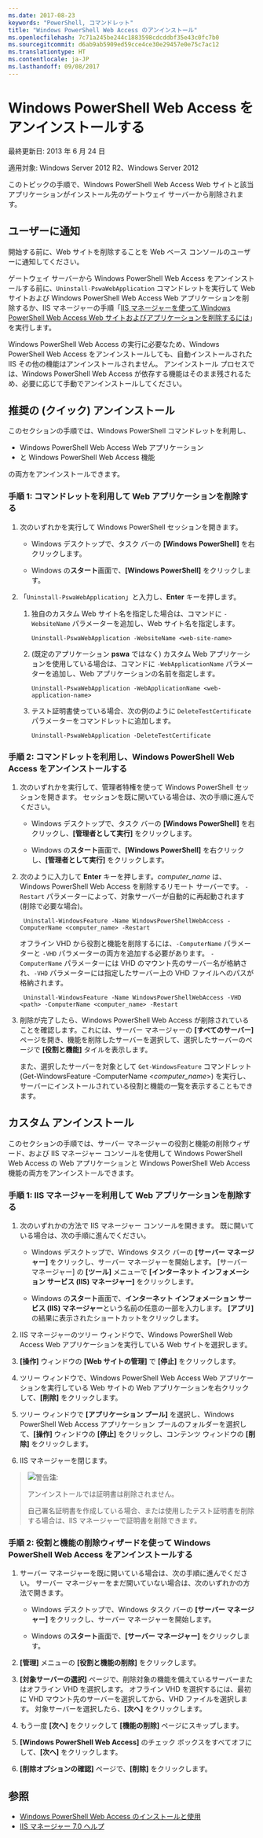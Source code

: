 ```yaml
---
ms.date: 2017-08-23
keywords: "PowerShell, コマンドレット"
title: "Windows PowerShell Web Access のアンインストール"
ms.openlocfilehash: 7c71a245be244c1883598cdcddbf35e43c0fc7b0
ms.sourcegitcommit: d6ab9ab5909ed59cce4ce30e29457e0e75c7ac12
ms.translationtype: HT
ms.contentlocale: ja-JP
ms.lasthandoff: 09/08/2017
---
```

# <a name="uninstall-windows-powershell-web-access"></a>Windows PowerShell Web Access をアンインストールする

最終更新日: 2013 年 6 月 24 日

適用対象: Windows Server 2012 R2、Windows Server 2012

このトピックの手順で、Windows PowerShell Web Access Web サイトと該当アプリケーションがインストール先のゲートウェイ サーバーから削除されます。

## <a name="notify-users"></a>ユーザーに通知

開始する前に、Web サイトを削除することを Web ベース コンソールのユーザーに通知してください。


ゲートウェイ サーバーから Windows PowerShell Web Access をアンインストールする前に、`Uninstall-PswaWebApplication` コマンドレットを実行して Web サイトおよび Windows PowerShell Web Access Web アプリケーションを削除するか、IIS マネージャーの手順「[IIS マネージャーを使って Windows PowerShell Web Access Web サイトおよびアプリケーションを削除するには]()」を実行します。

Windows PowerShell Web Access の実行に必要なため、Windows PowerShell Web Access をアンインストールしても、自動インストールされた IIS その他の機能はアンインストールされません。 アンインストール プロセスでは、Windows PowerShell Web Access が依存する機能はそのまま残されるため、必要に応じて手動でアンインストールしてください。

## <a name="recommended-quick-uninstallation"></a>推奨の (クイック) アンインストール

このセクションの手順では、Windows PowerShell コマンドレットを利用し、

- Windows PowerShell Web Access Web アプリケーション
- と Windows PowerShell Web Access 機能
 
の両方をアンインストールできます。

### <a name="step-1-delete-the-web-application-using-cmdlets"></a>手順 1: コマンドレットを利用して Web アプリケーションを削除する

1. 次のいずれかを実行して Windows PowerShell セッションを開きます。

    -   Windows デスクトップで、タスク バーの **[Windows PowerShell]** を右クリックします。

    -   Windows の**スタート**画面で、**[Windows PowerShell]** をクリックします。

2. 「`Uninstall-PswaWebApplication`」と入力し、**Enter** キーを押します。
   1. 独自のカスタム Web サイト名を指定した場合は、コマンドに `-WebsiteName` パラメーターを追加し、Web サイト名を指定します。

        `Uninstall-PswaWebApplication -WebsiteName <web-site-name>`
   1. (既定のアプリケーション **pswa** ではなく) カスタム Web アプリケーションを使用している場合は、コマンドに `-WebApplicationName` パラメーターを追加し、Web アプリケーションの名前を指定します。

        `Uninstall-PswaWebApplication -WebApplicationName <web-application-name>`
   1. テスト証明書使っている場合、次の例のように `DeleteTestCertificate` パラメーターをコマンドレットに追加します。

        `Uninstall-PswaWebApplication -DeleteTestCertificate`

### <a name="step-2-uninstall-windows-powershell-web-access-using-cmdlets"></a>手順 2: コマンドレットを利用し、Windows PowerShell Web Access をアンインストールする

1. 次のいずれかを実行して、管理者特権を使って Windows PowerShell セッションを開きます。 セッションを既に開いている場合は、次の手順に進んでください。

    -   Windows デスクトップで、タスク バーの **[Windows PowerShell]** を右クリックし、**[管理者として実行]** をクリックします。

    -   Windows の**スタート**画面で、**[Windows PowerShell]** を右クリックし、**[管理者として実行]** をクリックします。

1. 次のように入力して **Enter** キーを押します。*computer_name* は、Windows PowerShell Web Access を削除するリモート サーバーです。 `-Restart` パラメーターによって、対象サーバーが自動的に再起動されます (削除で必要な場合)。

        Uninstall-WindowsFeature -Name WindowsPowerShellWebAccess -ComputerName <computer_name> -Restart

    オフライン VHD から役割と機能を削除するには、`-ComputerName` パラメーターと `-VHD` パラメーターの両方を追加する必要があります。 `-ComputerName` パラメーターには VHD のマウント先のサーバー名が格納され、`-VHD` パラメーターには指定したサーバー上の VHD ファイルへのパスが格納されます。

        Uninstall-WindowsFeature -Name WindowsPowerShellWebAccess -VHD <path> -ComputerName <computer_name> -Restart

1. 削除が完了したら、Windows PowerShell Web Access が削除されていることを確認します。これには、サーバー マネージャーの **[すべてのサーバー]** ページを開き、機能を削除したサーバーを選択して、選択したサーバーのページで **[役割と機能]** タイルを表示します。

    また、選択したサーバーを対象として `Get-WindowsFeature` コマンドレット (Get-WindowsFeature -ComputerName &lt;*computer_name*&gt;) を実行し、サーバーにインストールされている役割と機能の一覧を表示することもできます。

## <a name="custom-uninstallation"></a>カスタム アンインストール

このセクションの手順では、サーバー マネージャーの役割と機能の削除ウィザード、および IIS マネージャー コンソールを使用して Windows PowerShell Web Access の Web アプリケーションと Windows PowerShell Web Access 機能の両方をアンインストールできます。

### <a name="step-1-delete-the-web-application-using-iis-manager"></a>手順 1: IIS マネージャーを利用して Web アプリケーションを削除する


1. 次のいずれかの方法で IIS マネージャー コンソールを開きます。 既に開いている場合は、次の手順に進んでください。

    -   Windows デスクトップで、Windows タスク バーの **[サーバー マネージャー]** をクリックし、サーバー マネージャーを開始します。 [サーバー マネージャー] の **[ツール]** メニューで **[インターネット インフォメーション サービス (IIS) マネージャー]** をクリックします。

    -   Windows の**スタート**画面で、**インターネット インフォメーション サービス (IIS) マネージャー**という名前の任意の一部を入力します。 **[アプリ]** の結果に表示されたショートカットをクリックします。

1. IIS マネージャーのツリー ウィンドウで、Windows PowerShell Web Access Web アプリケーションを実行している Web サイトを選択します。

1. **[操作]** ウィンドウの **[Web サイトの管理]** で **[停止]** をクリックします。

1. ツリー ウィンドウで、Windows PowerShell Web Access Web アプリケーションを実行している Web サイトの Web アプリケーションを右クリックして、**[削除]** をクリックします。

1. ツリー ウィンドウで **[アプリケーション プール]** を選択し、Windows PowerShell Web Access アプリケーション プールのフォルダーを選択して、**[操作]** ウィンドウの **[停止]** をクリックし、コンテンツ ウィンドウの **[削除]** をクリックします。

1. IIS マネージャーを閉じます。

> ![警告](images/SecurityNote.jpeg)**注**:
>
> アンインストールでは証明書は削除されません。 
>
> 自己署名証明書を作成している場合、または使用したテスト証明書を削除する場合は、IIS マネージャーで証明書を削除できます。 

### <a name="step-2-uninstall-windows-powershell-web-access-using-the-remove-roles-and-features-wizard"></a>手順 2: 役割と機能の削除ウィザードを使って Windows PowerShell Web Access をアンインストールする

1. サーバー マネージャーを既に開いている場合は、次の手順に進んでください。 サーバー マネージャーをまだ開いていない場合は、次のいずれかの方法で開きます。

    -   Windows デスクトップで、Windows タスク バーの **[サーバー マネージャー]** をクリックし、サーバー マネージャーを開始します。

    -   Windows の**スタート**画面で、**[サーバー マネージャー]** をクリックします。

1. **[管理]** メニューの **[役割と機能の削除]** をクリックします。

1. **[対象サーバーの選択]** ページで、削除対象の機能を備えているサーバーまたはオフライン VHD を選択します。 オフライン VHD を選択するには、最初に VHD マウント先のサーバーを選択してから、VHD ファイルを選択します。 対象サーバーを選択したら、**[次へ]** をクリックします。

1. もう一度 **[次へ]** をクリックして **[機能の削除]** ページにスキップします。

1. **[Windows PowerShell Web Access]** のチェック ボックスをすべてオフにして、**[次へ]** をクリックします。

1. **[削除オプションの確認]** ページで、**[削除]** をクリックします。

## <a name="see-also"></a>参照

- [Windows PowerShell Web Access のインストールと使用](install-and-use-windows-powershell-web-access.md)
- [IIS マネージャー 7.0 ヘルプ](https://technet.microsoft.com/library/cc732664.aspx)
